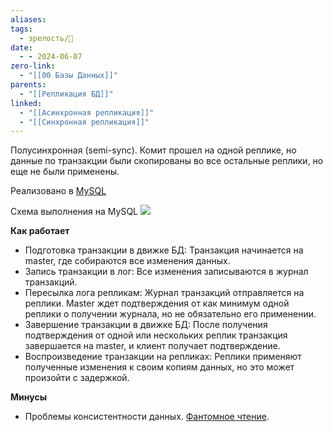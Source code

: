 ```yaml
---
aliases: 
tags:
  - зрелость/🌱
date:
  - - 2024-06-07
zero-link:
  - "[[00 Базы Данных]]"
parents:
  - "[[Репликация БД]]"
linked:
  - "[[Асинхронная репликация]]"
  - "[[Синхронная репликация]]"
---
```

Полусинхронная (semi-sync). Комит прошел на одной реплике, но данные по транзакции были скопированы во все остальные реплики, но еще не были применены.

Реализовано в [MySQL](00%20MySQL.md)

Схема выполнения на MySQL ![](Pasted%20image%2020240206195639.png)

**Как работает**
- Подготовка транзакции в движке БД: Транзакция начинается на master, где собираются все изменения данных.
- Запись транзакции в лог: Все изменения записываются в журнал транзакций.
- Пересылка лога репликам: Журнал транзакций отправляется на реплики. Master ждет подтверждения от как минимум одной реплики о получении журнала, но не обязательно его применении.
- Завершение транзакции в движке БД: После получения подтверждения от одной или нескольких реплик транзакция завершается на master, и клиент получает подтверждение.
- Воспроизведение транзакции на репликах: Реплики применяют полученные изменения к своим копиям данных, но это может произойти с задержкой.

**Минусы**
- Проблемы консистентности данных. [Фантомное чтение](Фантомное%20чтение.md).